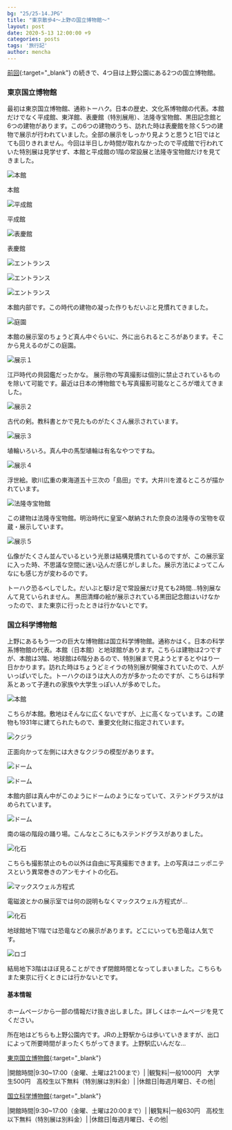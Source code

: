 ```yaml
---
bg: "25/25-14.JPG"
title: "東京散歩4～上野の国立博物館～"
layout: post
date: 2020-5-13 12:00:00 +9
categories: posts
tags: '旅行記'
author: mencha
---
```


[前回]( https://menchan.github.io/posts/tokyo3/ ){:target="_blank"}  の続きで、4つ目は上野公園にある2つの国立博物館。

<!--more-->
### 東京国立博物館

最初は東京国立博物館、通称トーハク。日本の歴史、文化系博物館の代表。本館だけでなく平成館、東洋館、表慶館（特別展用）、法隆寺宝物館、黒田記念館と6つの建物があります。この6つの建物のうち、訪れた時は表慶館を除く5つの建物で展示が行われていました。全部の展示をしっかり見ようと思うと1日ではとても回りきれません。今回は半日しか時間が取れなかったので平成館で行われていた特別展は見学せず、本館と平成館の1階の常設展と法隆寺宝物館だけを見てきました。

![本館](https://drive.google.com/uc?export=view&id=1MXi6gnXUALqDAkSCkRET8_WxPmbz8PVR)

本館

![平成館](https://drive.google.com/uc?export=view&id=1SSXmQnqNpHfOd9xu3Xbhr8qXKcvP6s4n)

平成館

![表慶館](https://drive.google.com/uc?export=view&id=1VIoViq3BijZww4a56kWewrOomrynQmei)

表慶館

![エントランス](https://drive.google.com/uc?export=view&id=1SSbSlGYwX9-r1AATsHc8C33zJHQz-lMt)

![エントランス](https://drive.google.com/uc?export=view&id=1FF-VB8UTKywNSMJ0d-EUOQ12Qnklvaep)

![エントランス](https://drive.google.com/uc?export=view&id=1AP8WcaILr6U6sEb5Isj4uqWun8grPrKR)

本館内部です。この時代の建物の凝った作りもだいぶと見慣れてきました。

![庭園](https://drive.google.com/uc?export=view&id=1fm1OE0XsxTFQK_H4qW7Gfuv5T7VWs25M)

本館の展示室のちょうど真ん中ぐらいに、外に出られるところがあります。そこから見えるのがこの庭園。

![展示１](https://drive.google.com/uc?export=view&id=11a8-zhIuBVa-QUuoHC-u-dZ-KagzPZAA)

江戸時代の貝図鑑だったかな。
展示物の写真撮影は個別に禁止されているものを除いて可能です。最近は日本の博物館でも写真撮影可能なところが増えてきました。

![展示２](https://drive.google.com/uc?export=view&id=1YRtQJ8danBsji6Ua7xYnqFR7vJwwDQpB)

古代の剣。教科書とかで見たものがたくさん展示されています。

![展示３](https://drive.google.com/uc?export=view&id=1pB2lFXvNmgceSC0R_7fT_nKR1PbfEE5a)

埴輪いろいろ。真ん中の馬型埴輪は有名なやつですね。

![展示４](https://drive.google.com/uc?export=view&id=1yLJCZOD0ZPxzozVMBtQI_lL570ZKJjs8)

浮世絵。歌川広重の東海道五十三次の「島田」です。大井川を渡るところが描かれています。

![法隆寺宝物館](https://drive.google.com/uc?export=view&id=1kVnmhETxaP2pQiYLGJBnGmQ7MGqfcGGY)

この建物は法隆寺宝物館。明治時代に皇室へ献納された奈良の法隆寺の宝物を収蔵・展示しています。

![展示５](https://drive.google.com/uc?export=view&id=1MIArRNN5JFJQb9c9MhK5jMfzyFBCN9Fn)

仏像がたくさん並んでいるという光景は結構見慣れているのですが、この展示室に入った時、不思議な空間に迷い込んだ感じがしました。展示方法によってこんなにも感じ方が変わるのです。

トーハク恐るべしでした。だいぶと駆け足で常設展だけ見ても2時間...特別展なんて見ていられません。
黒田清輝の絵が展示されている黒田記念館はいけなかったので、また東京に行ったときは行かないとです。

### 国立科学博物館

上野にあるもう一つの巨大な博物館は国立科学博物館。通称かはく。日本の科学系博物館の代表。本館（日本館）と地球館があります。こちらは建物は2つですが、本館は3階、地球館は6階分あるので、特別展まで見ようとするとやはり一日かかります。訪れた時はちょうどミイラの特別展が開催されていたので、人がいっぱいでした。トーハクのほうは大人の方が多かったのですが、こちらは科学系とあって子連れの家族や大学生っぽい人が多めでした。

![本館](https://drive.google.com/uc?export=view&id=1tNBLtNnTMrlAVZdGO0woqyRbpYDP2bUK)

こちらが本館。敷地はそんなに広くないですが、上に高くなっています。この建物も1931年に建てられたもので、重要文化財に指定されています。

![クジラ](https://drive.google.com/uc?export=view&id=1HlWJEt4OcEylythYlqQTSInvqXf7LSvd)

正面向かって左側には大きなクジラの模型があります。

![ドーム](https://drive.google.com/uc?export=view&id=1MACzL2UEr1rFWUpngnL5u4qnW2L0Z5o1)

![ドーム](https://drive.google.com/uc?export=view&id=1pY6JX9cmz6o-3eqJMButBZFI5x3yj4qp)

本館内部は真ん中がこのようにドームのようになっていて、ステンドグラスがはめられています。

![ドーム](https://drive.google.com/uc?export=view&id=1STcSU9_y5fvvJhMSxerSofN9_Tiinm9a)

南の端の階段の踊り場。こんなところにもステンドグラスがありました。

![化石](https://drive.google.com/uc?export=view&id=1RenRfjDGJUx3U7qBzhzGKUMfYf4j-kNv)

こちらも撮影禁止のもの以外は自由に写真撮影できます。上の写真はニッポニテスという異常巻きのアンモナイトの化石。

![マックスウェル方程式](https://drive.google.com/uc?export=view&id=1s8isyO12ZGWZub7N193ZIbU9K653HJbR)

電磁波とかの展示室では何の説明もなくマックスウェル方程式が...

![化石](https://drive.google.com/uc?export=view&id=1pXk6-__hfCmkYs-yEZlwKvXpD_wohH64)

地球館地下1階では恐竜などの展示があります。どこにいっても恐竜は人気です。

![ロゴ](https://drive.google.com/uc?export=view&id=1viEpUZfRC-iFLgusNqz-R3w_N3lwe5Vi)

結局地下3階はほぼ見ることができず閉館時間となってしまいました。こちらもまた東京に行くときには行かないとです。

#### 基本情報

ホームページから一部の情報だけ抜き出しました。詳しくはホームページを見てください。

所在地はどちらも上野公園内です。JRの上野駅からは歩いていきますが、出口によって所要時間がまったくちがってきます。上野駅広いんだな...

[東京国立博物館](https://www.tnm.jp/){:target="_blank"}

|開館時間|9:30~17:00（金曜、土曜は21:00まで）|
|観覧料|一般1000円　大学生500円　高校生以下無料（特別展は別料金）|
|休館日|毎週月曜日、その他|

[国立科学博物館](https://www.kahaku.go.jp/){:target="_blank"}

|開館時間|9:30~17:00（金曜、土曜は20:00まで）|
|観覧料|一般630円　高校生以下無料（特別展は別料金）|
|休館日|毎週月曜日、その他|

